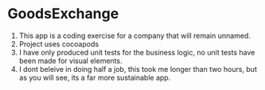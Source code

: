 # GoodsExchange

1. This app is a coding exercise for a company that will remain unnamed.
2. Project uses cocoapods
3. I have only produced unit tests for the business logic, no unit tests have been made for visual elements.
4. I dont beleive in doing half a job, this took me longer than two hours, but as you will see, its a far more sustainable app.
